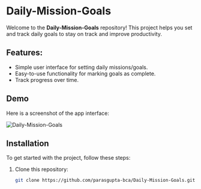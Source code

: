 # Daily-Mission-Goals

Welcome to the **Daily-Mission-Goals** repository! This project helps you set and track daily goals to stay on track and improve productivity.

## Features:
- Simple user interface for setting daily missions/goals.
- Easy-to-use functionality for marking goals as complete.
- Track progress over time.

## Demo
Here is a screenshot of the app interface:

![Daily-Mission-Goals](https://parasgupta-bca.github.io/Daily-Mission-Goals/img1.png)

## Installation

To get started with the project, follow these steps:

1. Clone this repository:
   ```bash
   git clone https://github.com/parasgupta-bca/Daily-Mission-Goals.git

